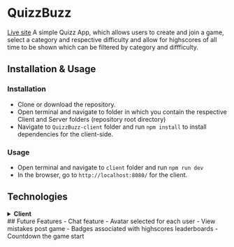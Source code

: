 # QuizzBuzz
[Live site](https://quizz-buzz.netlify.app/)
A simple Quizz App, which allows users to create and join a game, select a category and respective difficulty and allow for highscores of all time to be shown which can be filtered by category and diffficulty.
## Installation & Usage
### Installation
- Clone or download the repository.
- Open terminal and navigate to folder in which you contain the respective Client and Server folders (repository root directory)
- Navigate to `QuizzBuzz-client` folder and run `npm install` to install dependencies for the client-side.
### Usage
- Open terminal and navigate to `client` folder and run `npm run dev`
- In the browser, go to `http://localhost:8080/` for the client.
## Technologies
<details>
  <summary><b>Client</b></summary>
  - HTML
  - CSS
  - JavaScript
  - [NPM](https://www.npmjs.com/)
    - [jest](https://www.npmjs.com/package/jest)
  - React
  - Redux
  - Material UI
</details>
## Future Features
- Chat feature
- Avatar selected for each user
- View mistakes post game
- Badges associated with highscores leaderboards
- Countdown the game start